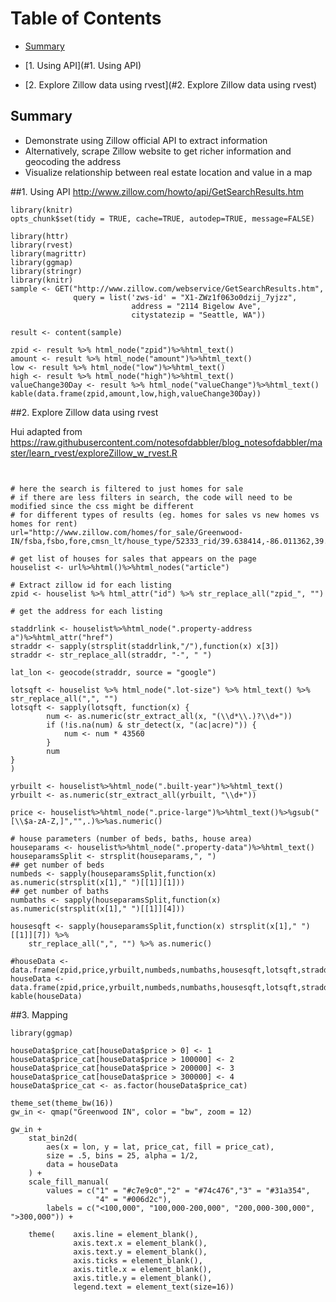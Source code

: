 
Table of Contents
=================

  * [Summary](#Summary)
 
  * [1. Using API](#1. Using API)
  * [2.  Explore Zillow data using rvest](#2.  Explore Zillow data using rvest)
 
## Summary
* Demonstrate using Zillow official API to extract information
* Alternatively, scrape Zillow website to get richer information and geocoding the address
* Visualize relationship between real estate location and value in a map

##1. Using API 
<http://www.zillow.com/howto/api/GetSearchResults.htm>

```{r}
library(knitr)
opts_chunk$set(tidy = TRUE, cache=TRUE, autodep=TRUE, message=FALSE)

library(httr)
library(rvest)
library(magrittr)
library(ggmap)
library(stringr)
library(knitr)
sample <- GET("http://www.zillow.com/webservice/GetSearchResults.htm", 
              query = list('zws-id' = "X1-ZWz1f063o0dzij_7yjzz", 
                           address = "2114 Bigelow Ave",
                           citystatezip = "Seattle, WA"))

result <- content(sample)

zpid <- result %>% html_node("zpid")%>%html_text()
amount <- result %>% html_node("amount")%>%html_text()
low <- result %>% html_node("low")%>%html_text()
high <- result %>% html_node("high")%>%html_text()
valueChange30Day <- result %>% html_node("valueChange")%>%html_text()
kable(data.frame(zpid,amount,low,high,valueChange30Day))

```



##2.  Explore Zillow data using rvest

Hui adapted from https://raw.githubusercontent.com/notesofdabbler/blog_notesofdabbler/master/learn_rvest/exploreZillow_w_rvest.R
 
```{r}


# here the search is filtered to just homes for sale
# if there are less filters in search, the code will need to be modified since the css might be different
# for different types of results (eg. homes for sales vs new homes vs homes for rent)
url="http://www.zillow.com/homes/for_sale/Greenwood-IN/fsba,fsbo,fore,cmsn_lt/house_type/52333_rid/39.638414,-86.011362,39.550714,-86.179419_rect/12_zm/0_mmm/"

# get list of houses for sales that appears on the page
houselist <- url%>%html()%>%html_nodes("article")

# Extract zillow id for each listing
zpid <- houselist %>% html_attr("id") %>% str_replace_all("zpid_", "")

# get the address for each listing

staddrlink <- houselist%>%html_node(".property-address a")%>%html_attr("href")
straddr <- sapply(strsplit(staddrlink,"/"),function(x) x[3])
straddr <- str_replace_all(straddr, "-", " ")

lat_lon <- geocode(straddr, source = "google")

lotsqft <- houselist %>% html_node(".lot-size") %>% html_text() %>% str_replace_all(",", "")
lotsqft <- sapply(lotsqft, function(x) {
        num <- as.numeric(str_extract_all(x, "(\\d*\\.)?\\d+"))
        if (!is.na(num) & str_detect(x, "(ac|acre)")) {
            num <- num * 43560
        }
        num
}
)

yrbuilt <- houselist%>%html_node(".built-year")%>%html_text()
yrbuilt <- as.numeric(str_extract_all(yrbuilt, "\\d+"))

price <- houselist%>%html_node(".price-large")%>%html_text()%>%gsub("[\\$a-zA-Z,]","",.)%>%as.numeric()

# house parameters (number of beds, baths, house area)
houseparams <- houselist%>%html_node(".property-data")%>%html_text()
houseparamsSplit <- strsplit(houseparams,", ")
## get number of beds
numbeds <- sapply(houseparamsSplit,function(x) as.numeric(strsplit(x[1]," ")[[1]][1]))
## get number of baths
numbaths <- sapply(houseparamsSplit,function(x) as.numeric(strsplit(x[1]," ")[[1]][4]))

housesqft <- sapply(houseparamsSplit,function(x) strsplit(x[1]," ")[[1]][7]) %>%
    str_replace_all(",", "") %>% as.numeric()

#houseData <- data.frame(zpid,price,yrbuilt,numbeds,numbaths,housesqft,lotsqft,straddr)
houseData <- data.frame(zpid,price,yrbuilt,numbeds,numbaths,housesqft,lotsqft,straddr,lat_lon)
kable(houseData)
```




##3. Mapping

```{r, fig.width=15, fig.height=12}
library(ggmap)

houseData$price_cat[houseData$price > 0] <- 1
houseData$price_cat[houseData$price > 100000] <- 2
houseData$price_cat[houseData$price > 200000] <- 3
houseData$price_cat[houseData$price > 300000] <- 4
houseData$price_cat <- as.factor(houseData$price_cat)

theme_set(theme_bw(16))
gw_in <- qmap("Greenwood IN", color = "bw", zoom = 12)

gw_in +
    stat_bin2d(
        aes(x = lon, y = lat, price_cat, fill = price_cat),
        size = .5, bins = 25, alpha = 1/2,
        data = houseData
    ) + 
    scale_fill_manual(
        values = c("1" = "#c7e9c0","2" = "#74c476","3" = "#31a354",
                   "4" = "#006d2c"),  
        labels = c("<100,000", "100,000-200,000", "200,000-300,000", ">300,000")) +
    
    theme(    axis.line = element_blank(),
              axis.text.x = element_blank(),
              axis.text.y = element_blank(),
              axis.ticks = element_blank(),
              axis.title.x = element_blank(),
              axis.title.y = element_blank(),
              legend.text = element_text(size=16))

```


